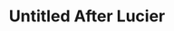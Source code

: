 ---
ee_id: '156'
site: '1'
type: '2'
long_id: 2006-011 Untitled After Lucier
url: 2006-011-untitled-after-lucier
title: Untitled After Lucier
year: '2006'
medium: Computer generated video
commission:
add_credit:
dims:
pitch: "​An infinitely compressing video of the Beatles on Ed Sullivan."
ps:
live_url:
related: "[13] 2004-004 Iron Maidens “The Number of the Beast” compressed over and
  over as an mp3 666 times - maiden"
youtube:
imgs: untitled-after-lucier-2006-011-still-1-database-ih.jpg
subheading:
year2: '2006'
download:
add_credits:
related_code:
layout: things-i-made
---